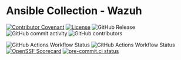 # Ansible Collection - Wazuh

[![Contributor Covenant](https://img.shields.io/badge/Contributor%20Covenant-2.1-4baaaa.svg)](https://github.com/dafneb/.github/blob/main/.github/CODE_OF_CONDUCT.md)
[![License](https://img.shields.io/badge/License-MIT-4baaaa.svg)](https://github.com/dafneb/.github/blob/main/LICENSE)
![GitHub Release](https://img.shields.io/github/v/release/dafneb/ansible-collection-wazuh)
![GitHub commit activity](https://img.shields.io/github/commit-activity/w/dafneb/ansible-collection-wazuh)
![GitHub contributors](https://img.shields.io/github/contributors/dafneb/ansible-collection-wazuh)

![GitHub Actions Workflow Status](https://img.shields.io/github/actions/workflow/status/dafneb/ansible-collection-wazuh/ansible-lint.yml?label=ansible-lint)
![GitHub Actions Workflow Status](https://img.shields.io/github/actions/workflow/status/dafneb/ansible-collection-wazuh/codeql.yml?label=CodeQL)
[![OpenSSF Scorecard](https://api.scorecard.dev/projects/github.com/dafneb/ansible-collection-wazuh/badge)](https://scorecard.dev/viewer/?uri=github.com/dafneb/ansible-collection-wazuh)
[![pre-commit.ci status](https://results.pre-commit.ci/badge/github/dafneb/ansible-collection-wazuh/main.svg)](https://results.pre-commit.ci/latest/github/dafneb/ansible-collection-wazuh/main)
